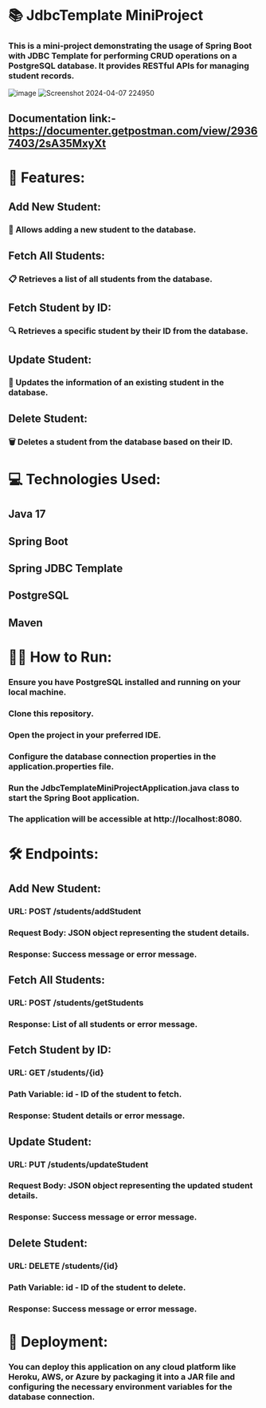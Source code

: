 # 📚 JdbcTemplate MiniProject
### This is a mini-project demonstrating the usage of Spring Boot with JDBC Template for performing CRUD operations on a PostgreSQL database. It provides RESTful APIs for managing student records.
![image](https://github.com/Sarthakverse/Jdbc_TemplateMiniProject/assets/117356021/cb2c5c3f-2837-4842-9c50-b4235bd54771)
![Screenshot 2024-04-07 224950](https://github.com/Sarthakverse/Jdbc_TemplateMiniProject/assets/117356021/778f61dc-ff0f-4aa7-8507-83289cc90605)

## Documentation link:- https://documenter.getpostman.com/view/29367403/2sA35MxyXt

# 🚀 Features:

## Add New Student:
### 📝 Allows adding a new student to the database.


## Fetch All Students:
### 📋 Retrieves a list of all students from the database.


## Fetch Student by ID:
### 🔍 Retrieves a specific student by their ID from the database.


## Update Student:
### 🔄 Updates the information of an existing student in the database.


## Delete Student:
### 🗑️ Deletes a student from the database based on their ID.


# 💻 Technologies Used:
## Java 17
## Spring Boot
## Spring JDBC Template
## PostgreSQL
## Maven

# 🏃‍♂️ How to Run:
### Ensure you have PostgreSQL installed and running on your local machine.
### Clone this repository.
### Open the project in your preferred IDE.
### Configure the database connection properties in the application.properties file.
### Run the JdbcTemplateMiniProjectApplication.java class to start the Spring Boot application.
### The application will be accessible at http://localhost:8080.

# 🛠️ Endpoints:

## Add New Student:
### URL: POST /students/addStudent
### Request Body: JSON object representing the student details.
### Response: Success message or error message.

## Fetch All Students:
### URL: POST /students/getStudents
### Response: List of all students or error message.

## Fetch Student by ID:
### URL: GET /students/{id}
### Path Variable: id - ID of the student to fetch.
### Response: Student details or error message.

## Update Student:
### URL: PUT /students/updateStudent
### Request Body: JSON object representing the updated student details.
### Response: Success message or error message.

## Delete Student:
### URL: DELETE /students/{id}
### Path Variable: id - ID of the student to delete.
### Response: Success message or error message.

# 🚀 Deployment:
### You can deploy this application on any cloud platform like Heroku, AWS, or Azure by packaging it into a JAR file and configuring the necessary environment variables for the database connection.

